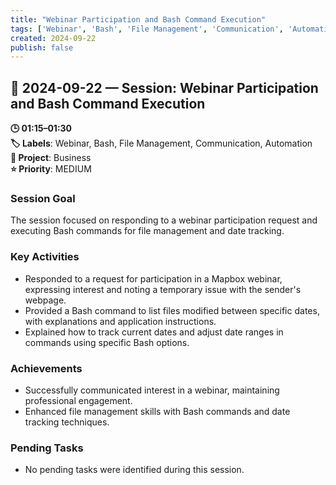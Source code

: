 ```yaml
---
title: "Webinar Participation and Bash Command Execution"
tags: ['Webinar', 'Bash', 'File Management', 'Communication', 'Automation']
created: 2024-09-22
publish: false
---
```


## 📅 2024-09-22 — Session: Webinar Participation and Bash Command Execution

**🕒 01:15–01:30**  
**🏷️ Labels**: Webinar, Bash, File Management, Communication, Automation  
**📂 Project**: Business  
**⭐ Priority**: MEDIUM  


### Session Goal
The session focused on responding to a webinar participation request and executing Bash commands for file management and date tracking.

### Key Activities
- Responded to a request for participation in a Mapbox webinar, expressing interest and noting a temporary issue with the sender's webpage.
- Provided a Bash command to list files modified between specific dates, with explanations and application instructions.
- Explained how to track current dates and adjust date ranges in commands using specific Bash options.

### Achievements
- Successfully communicated interest in a webinar, maintaining professional engagement.
- Enhanced file management skills with Bash commands and date tracking techniques.

### Pending Tasks
- No pending tasks were identified during this session.
